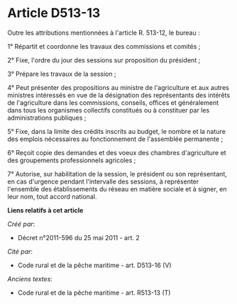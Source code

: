 # Article D513-13

Outre les attributions mentionnées à l'article R. 513-12, le bureau :

1° Répartit et coordonne les travaux des commissions et comités ;

2° Fixe, l'ordre du jour des sessions sur proposition du président ;

3° Prépare les travaux de la session ;

4° Peut présenter des propositions au ministre de l'agriculture et aux autres ministres intéressés en vue de la désignation
des représentants des intérêts de l'agriculture dans les commissions, conseils, offices et généralement dans tous les
organismes collectifs constitués ou à constituer par les administrations publiques ;

5° Fixe, dans la limite des crédits inscrits au budget, le nombre et la nature des emplois nécessaires au fonctionnement de
l'assemblée permanente ;

6° Reçoit copie des demandes et des voeux des chambres d'agriculture et des groupements professionnels agricoles ;

7° Autorise, sur habilitation de la session, le président ou son représentant, en cas d'urgence pendant l'intervalle des
sessions, à représenter l'ensemble des établissements du réseau en matière sociale et à signer, en leur nom, tout accord
national.

**Liens relatifs à cet article**

_Créé par_:

  - Décret n°2011-596 du 25 mai 2011 - art. 2

_Cité par_:

  - Code rural et de la pêche maritime - art. D513-16 (V)

_Anciens textes_:

  - Code rural et de la pêche maritime - art. R513-13 (T)
